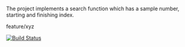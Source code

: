 The project implements a search function which has a sample number, starting and finishing index. 

feature/xyz

[![Build Status](https://app.travis-ci.com/gokce-nur00/MyApp.svg?branch=main)](https://app.travis-ci.com/gokce-nur00/MyApp)